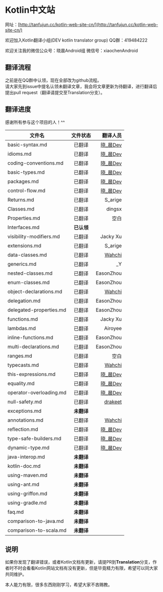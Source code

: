 # Kotlin中文站

网址：[http://tanfujun.cc/kotlin-web-site-cn/](http://tanfujun.cc/kotlin-web-site-cn/)

欢迎加入Kotlin翻译小组(DEV kotlin translator group)   QQ群：419484222  

欢迎关注我的微信公众号：晓晨Android组 微信号：xiaochenAndroid

## 翻译流程

之前是在QQ群中认领，现在全部改为github流程。  
请大家先到issue中提名认领未翻译文章，我会将文章更新为待翻译，进行翻译后提出pull request（翻译请提交至Translation分支）。

## 翻译进度

感谢所有参与这个项目的人！^^

| 文件名        | 文件状态           | 翻译人员  |  
| ------------- |:-------------:| -----:|  
|basic-syntax.md|已翻译|[晓_晨Dev](http://tanfujun.cc)|  
|idioms.md|已翻译|[晓_晨Dev](http://tanfujun.cc)|  
|coding-conventions.md|已翻译|[晓_晨Dev](http://tanfujun.cc)|  
|basic-types.md|已翻译|[晓_晨Dev](http://tanfujun.cc)|  
|packages.md|已翻译|[晓_晨Dev](http://tanfujun.cc)|  
|control-flow.md|已翻译|[晓_晨Dev](http://tanfujun.cc)|  
|Returns.md|已翻译|S_arige|  
|Classes.md|已翻译|dingsx|  
|Properties.md|已翻译|空白|  
|Interfaces.md |**已认领**||  
|visibility-modifiers.md|已翻译|Jacky Xu|  
|extensions.md|已翻译|S_arige|  
|data-classes.md|已翻译|[Wahchi](https://github.com/wahchi)|  
|generics.md|已翻译|_Y|  
|nested-classes.md|已翻译|EasonZhou|  
|enum-classes.md|已翻译|EasonZhou|  
|object-declarations.md|已翻译|[Wahchi](https://github.com/wahchi)|  
|delegation.md|已翻译|EasonZhou|  
|delegated-properties.md|已翻译|EasonZhou|  
|functions.md|已翻译|Jacky Xu|  
|lambdas.md|已翻译|Airoyee|  
|inline-functions.md|已翻译|EasonZhou|  
|multi-declarations.md|已翻译|EasonZhou|  
|ranges.md|已翻译|空白|  
|typecasts.md|已翻译|[Wahchi](https://github.com/wahchi)|  
|this-expressions.md|已翻译|[晓_晨Dev](http://tanfujun.cc)|  
|equality.md|已翻译|[晓_晨Dev](http://tanfujun.cc)|  
|operator-overloading.md|已翻译|[晓_晨Dev](http://tanfujun.cc)|  
|null-safety.md|已翻译|[drakeet](https://github.com/drakeet)|  
|exceptions.md|**未翻译**||  
|annotations.md|已翻译|[Wahchi](https://github.com/wahchi)|  
|reflection.md|已翻译|[晓_晨Dev](http://tanfujun.cc)|  
|type-safe-builders.md|已翻译|[晓_晨Dev](http://tanfujun.cc)|  
|dynamic-type.md|已翻译|[晓_晨Dev](http://tanfujun.cc)|  
|java-interop.md|**未翻译**||  
|kotlin-doc.md|**未翻译**||  
|using-maven.md|**未翻译**||  
|using-ant.md|**未翻译**||  
|using-griffon.md|**未翻译**||  
|using-gradle.md|**未翻译**||  
|faq.md|**未翻译**||  
|comparison-to-java.md|**未翻译**||  
|comparison-to-scala.md|**未翻译**||  


## 说明

如果你发现了翻译错误，或者Kotlin文档有更新，请提PR到**Translation**分支，作者时不时会看看Kotlin网站文档有没有更新，但是毕竟精力有限，希望可以同大家共同维护。

本人能力有限，很多东西刚刚学习，希望大家不吝赐教。
